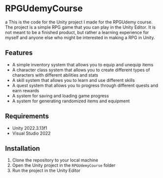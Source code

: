 # RPGUdemyCourse
a
This is the code for the Unity project I made for the RPGUdemy course. The project is a simple RPG game that you can play in the Unity Editor. It is not meant to be a finished product, but rather a learning experience for myself and anyone else who might be interested in making a RPG in Unity.

## Features

- A simple inventory system that allows you to equip and unequip items
- A character class system that allows you to create different types of characters with different abilities and stats
- A skill system that allows you to learn and use different skills
- A quest system that allows you to progress through different quests and earn rewards
- A system for saving and loading game progress
- A system for generating randomized items and equipment

## Requirements

- Unity 2022.3.13f1
- Visual Studio 2022

## Installation

1. Clone the repository to your local machine
2. Open the Unity project in the `RPGUdemyCourse` folder
3. Run the project in the Unity Editor
